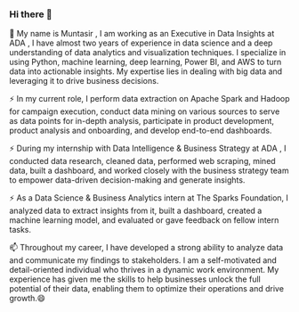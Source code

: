 ### Hi there 👋

🔭 My name is Muntasir , I am working as an Executive in Data Insights at ADA , I have almost two years of experience in data science and a deep understanding of data analytics and visualization techniques. I specialize in using Python, machine learning, deep learning, Power BI, and AWS to turn data into actionable insights. My expertise lies in dealing with big data and leveraging it to drive business decisions.

⚡ In my current role, I perform data extraction on Apache Spark and Hadoop for campaign execution, conduct data mining on various sources to serve as data points for in-depth analysis, participate in product development, product analysis and onboarding, and develop end-to-end dashboards.

⚡ During my internship with Data Intelligence & Business Strategy at ADA , I conducted data research, cleaned data, performed web scraping, mined data, built a dashboard, and worked closely with the business strategy team to empower data-driven decision-making and generate insights.

⚡ As a Data Science & Business Analytics intern at The Sparks Foundation, I analyzed data to extract insights from it, built a dashboard, created a machine learning model, and evaluated or gave feedback on fellow intern tasks.

📫 Throughout my career, I have developed a strong ability to analyze data and communicate my findings to stakeholders. I am a self-motivated and detail-oriented individual who thrives in a dynamic work environment. My experience has given me the skills to help businesses unlock the full potential of their data, enabling them to optimize their operations and drive growth.😄

